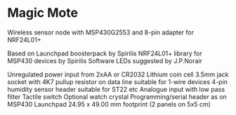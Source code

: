 Magic Mote
==========

Wireless sensor node with MSP430G2553 and 8-pin adapter for NRF24L01+

Based on Launchpad boosterpack by Spirilis
NRF24L01+ library for MSP430 devices by Spirilis
Software LEDs suggested by J.P.Norair

Unregulated power input from 2xAA or CR2032 Lithium coin cell
3.5mm jack socket with 4K7 pullup resistor on data line suitable for 1-wire devices
4-pin humidity sensor header suitable for ST22 etc
Analogue input with low pass filter
Tactile switch
Optional watch crystal
Programming/serial header as on MSP430 Launchpad
24.95 x 49.00 mm footprint (2 panels on 5x5 cm)
